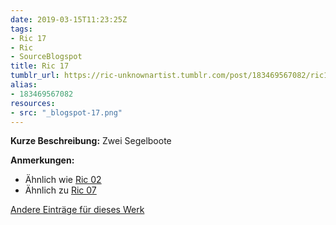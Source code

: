```yaml
---
date: 2019-03-15T11:23:25Z
tags:
- Ric 17
- Ric
- SourceBlogspot
title: Ric 17
tumblr_url: https://ric-unknownartist.tumblr.com/post/183469567082/ric17
alias:
- 183469567082
resources:
- src: "_blogspot-17.png"
---
```


**Kurze Beschreibung:** Zwei Segelboote

**Anmerkungen:**

- Ähnlich wie [Ric 02](/tags/Ric-02)
- Ähnlich zu [Ric 07](/tags/Ric-07)

[Andere Einträge für dieses Werk](/tags/Ric-17)
